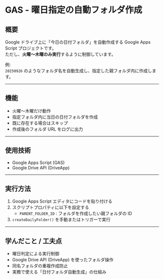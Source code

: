 # GAS - 曜日指定の自動フォルダ作成

## 概要

Google ドライブ上に「今日の日付フォルダ」を自動作成する Google Apps Script プロジェクトです。  
ただし、**火曜〜木曜のみ実行**するように制御しています。

例:  
`20250926` のようなフォルダ名を自動生成し、指定した親フォルダ内に作成します。

---

## 機能

- 火曜〜木曜だけ動作
- 指定フォルダ内に当日の日付フォルダを作成
- 既に存在する場合はスキップ
- 作成後のフォルダ URL をログに出力

---

## 使用技術

- Google Apps Script (GAS)
- Google Drive API (DriveApp)

---

## 実行方法

1. Google Apps Script エディタにコードを貼り付ける
2. スクリプトプロパティに以下を設定する
   - `PARENT_FOLDER_ID` : フォルダを作成したい親フォルダの ID
3. `createDailyFolder()` を手動またはトリガーで実行

---

## 学んだこと / 工夫点

- 曜日判定による実行制御
- Google Drive API (DriveApp) を使ったフォルダ操作
- 同名フォルダの重複作成防止
- 実務で使える「日付フォルダ自動生成」の仕組み
